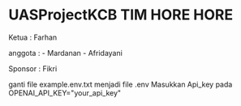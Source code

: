 ﻿# UASProjectKCB TIM HORE HORE

Ketua   : Farhan

anggota : - Mardanan
          - Afridayani
          
Sponsor : Fikri

ganti file example.env.txt menjadi file .env
Masukkan Api_key pada OPENAI_API_KEY="your_api_key"
